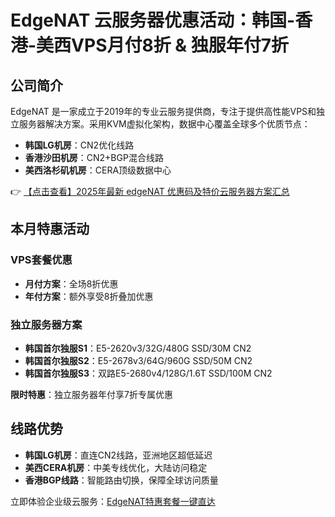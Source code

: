 # EdgeNAT 云服务器优惠活动：韩国-香港-美西VPS月付8折 & 独服年付7折

## 公司简介

EdgeNAT 是一家成立于2019年的专业云服务提供商，专注于提供高性能VPS和独立服务器解决方案。采用KVM虚拟化架构，数据中心覆盖全球多个优质节点：

- **韩国LG机房**：CN2优化线路
- **香港沙田机房**：CN2+BGP混合线路
- **美西洛杉矶机房**：CERA顶级数据中心

👉 [【点击查看】2025年最新 edgeNAT 优惠码及特价云服务器方案汇总](https://bit.ly/edgenat)

## 本月特惠活动

### VPS套餐优惠
- **月付方案**：全场8折优惠
- **年付方案**：额外享受8折叠加优惠

### 独立服务器方案
- **韩国首尔独服S1**：E5-2620v3/32G/480G SSD/30M CN2
- **韩国首尔独服S2**：E5-2678v3/64G/960G SSD/50M CN2  
- **韩国首尔独服S3**：双路E5-2680v4/128G/1.6T SSD/100M CN2

**限时特惠**：独立服务器年付享7折专属优惠

## 线路优势
- **韩国LG机房**：直连CN2线路，亚洲地区超低延迟
- **美西CERA机房**：中美专线优化，大陆访问稳定
- **香港BGP线路**：智能路由切换，保障全球访问质量

立即体验企业级云服务：[EdgeNAT特惠套餐一键直达](https://bit.ly/edgenat)